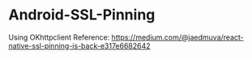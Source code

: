 # Android-SSL-Pinning
Using OKhttpclient
Reference: https://medium.com/@jaedmuva/react-native-ssl-pinning-is-back-e317e6682642
